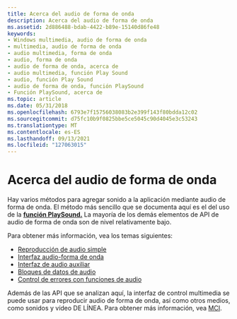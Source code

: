 ```yaml
---
title: Acerca del audio de forma de onda
description: Acerca del audio de forma de onda
ms.assetid: 2d886488-bdab-4422-b89e-15140d86fe48
keywords:
- Windows multimedia, audio de forma de onda
- multimedia, audio de forma de onda
- audio multimedia, forma de onda
- audio, forma de onda
- audio de forma de onda, acerca de
- audio multimedia, función Play Sound
- audio, función Play Sound
- audio de forma de onda, función PlaySound
- Función PlaySound, acerca de
ms.topic: article
ms.date: 05/31/2018
ms.openlocfilehash: 6793e7f15756038083b2e399f143f80bdda12c02
ms.sourcegitcommit: d75fc10b9f0825bbe5ce5045c90d4045e3c53243
ms.translationtype: MT
ms.contentlocale: es-ES
ms.lasthandoff: 09/13/2021
ms.locfileid: "127063015"
---
```

# <a name="about-waveform-audio"></a>Acerca del audio de forma de onda

Hay varios métodos para agregar sonido a la aplicación mediante audio de forma de onda. El método más sencillo que se documenta aquí es el del uso de la [**función PlaySound.**](/previous-versions//dd743680(v=vs.85)) La mayoría de los demás elementos de API de audio de forma de onda son de nivel relativamente bajo.

Para obtener más información, vea los temas siguientes:

-   [Reproducción de audio simple](simple-audio-playback.md)
-   [Interfaz audio-forma de onda](waveform-audio-interface.md)
-   [Interfaz de audio auxiliar](auxiliary-audio-interface.md)
-   [Bloques de datos de audio](audio-data-blocks.md)
-   [Control de errores con funciones de audio](handling-errors-with-audio-functions.md)

Además de las API que se analizan aquí, la interfaz de control multimedia se puede usar para reproducir audio de forma de onda, así como otros medios, como sonidos y vídeo DE LÍNEA. Para obtener más información, vea [MCI](mci.md).

 

 